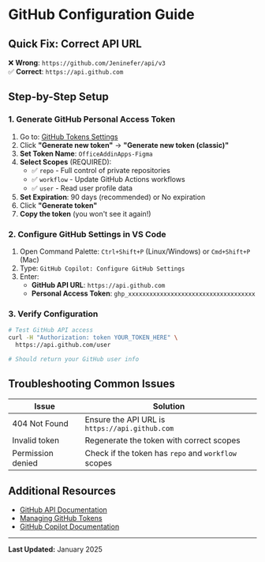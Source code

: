 # GitHub Configuration Guide

## Quick Fix: Correct API URL

❌ **Wrong**: `https://github.com/Jeninefer/api/v3`  
✅ **Correct**: `https://api.github.com`

## Step-by-Step Setup

### 1. Generate GitHub Personal Access Token

1. Go to: [GitHub Tokens Settings](https://github.com/settings/tokens)
2. Click **"Generate new token"** → **"Generate new token (classic)"**
3. **Set Token Name**: `OfficeAddinApps-Figma`
4. **Select Scopes** (REQUIRED):
   - ✅ `repo` - Full control of private repositories
   - ✅ `workflow` - Update GitHub Actions workflows
   - ✅ `user` - Read user profile data
5. **Set Expiration**: 90 days (recommended) or No expiration
6. Click **"Generate token"**
7. **Copy the token** (you won't see it again!)

### 2. Configure GitHub Settings in VS Code

1. Open Command Palette: `Ctrl+Shift+P` (Linux/Windows) or `Cmd+Shift+P` (Mac)
2. Type: `GitHub Copilot: Configure GitHub Settings`
3. Enter:
   - **GitHub API URL**: `https://api.github.com`
   - **Personal Access Token**: `ghp_xxxxxxxxxxxxxxxxxxxxxxxxxxxxxxxxxxxx`

### 3. Verify Configuration

```bash
# Test GitHub API access
curl -H "Authorization: token YOUR_TOKEN_HERE" \
  https://api.github.com/user

# Should return your GitHub user info
```

## Troubleshooting Common Issues

| Issue | Solution |
|-------|----------|
| 404 Not Found | Ensure the API URL is `https://api.github.com` |
| Invalid token | Regenerate the token with correct scopes |
| Permission denied | Check if the token has `repo` and `workflow` scopes |

## Additional Resources

- [GitHub API Documentation](https://docs.github.com/en/rest)
- [Managing GitHub Tokens](https://docs.github.com/en/authentication/keeping-your-account-and-data-secure/creating-a-personal-access-token)
- [GitHub Copilot Documentation](https://docs.github.com/en/copilot/getting-started-with-github-copilot)

---

**Last Updated:** January 2025
